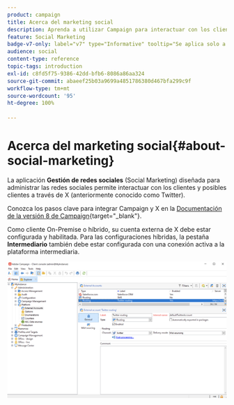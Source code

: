 ```yaml
---
product: campaign
title: Acerca del marketing social
description: Aprenda a utilizar Campaign para interactuar con los clientes a través de Twitter
feature: Social Marketing
badge-v7-only: label="v7" type="Informative" tooltip="Se aplica solo a Campaign Classic v7"
audience: social
content-type: reference
topic-tags: introduction
exl-id: c8fd5f75-9386-42dd-bfb6-8086a86aa324
source-git-commit: abaeef25b03a9699a4851786380d467bfa299c9f
workflow-type: tm+mt
source-wordcount: '95'
ht-degree: 100%

---
```


# Acerca del marketing social{#about-social-marketing}

La aplicación **Gestión de redes sociales** (Social Marketing) diseñada para administrar las redes sociales permite interactuar con los clientes y posibles clientes a través de X (anteriormente conocido como Twitter).

Conozca los pasos clave para integrar Campaign y X en la [Documentación de la versión 8 de Campaign](https://experienceleague.adobe.com/docs/campaign/campaign-v8/connect/ac-tw.html?lang=es){target="_blank"}.

Como cliente On-Premise o híbrido, su cuenta externa de X debe estar configurada y habilitada. Para las configuraciones híbridas, la pestaña **Intermediario** también debe estar configurada con una conexión activa a la plataforma intermediaria.

![](assets/tw-external-account.png)
